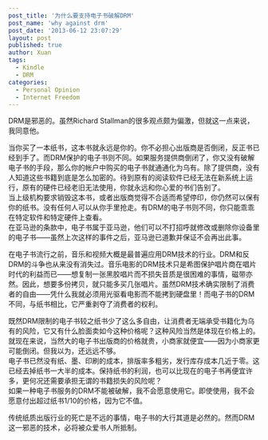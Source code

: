 ```yaml
---
post_title: '为什么要支持电子书破解DRM'
post_name: 'why against drm'
post_date: '2013-06-12 23:07:29'
layout: post
published: true
author: Xuan
tags: 
  - Kindle
  - DRM
categories:
  - Personal Opinion
  - Internet Freedom
---
```


DRM是邪恶的。虽然Richard Stallman的很多观点颇为偏激，但就这一点来说，我同意他。

当你买了一本纸书，这本书就永远是你的。你不必担心出版商是否倒闭，反正书已经到手了。而DRM保护的电子书则不同。如果服务提供商倒闭了，你又没有破解电子书的手段，那么你的帐户中购买的电子书就通通化为乌有。除了提供商，没有人知道这些书籍到底是怎么加密的。待到原有的阅读软件已经无法在新系统上运行，原有的硬件已经老旧无法使用，你就永远和你心爱的书们告别了。  
当上级机构要求销毁这本书，或者出版商觉得不合适而希望停印，你仍然可以保有你的纸书。没有任何人可以从你手里抢走。有DRM的电子书则不同，你只能乖乖在特定软件和特定硬件上查看。  
在亚马逊的条款中，电子书属于亚马逊，他们可以不打招呼就修改或删除你设备里的电子书——虽然上次这样的事件之后，亚马逊已道歉并保证不会再出此事。


在电子书流行之前，音乐和视频大概是最普遍应用DRM技术的行业。DRM和反DRM的斗争也从来没有消失过。音乐电影的DRM技术只是希图保护唱片商在唱片时代的利益而已——想复制一张黑胶唱片而不损失音质是很困难的事情，磁带亦然。因此，想要多份拷贝，就只能多买几张唱片。虽然DRM技术确实限制了消费者的自由——凭什么我就必须用光驱看电影而不能拷到硬盘里！而电子书的DRM不同，与纸书相比，它严重剥夺了消费者的权利。

既然DRM限制的电子书较之纸书少了这么多自由，让消费者无端承受书籍化为乌有的风险，它又有什么脸面卖如今这种价格呢？这种风险当然是体现在价格上的。就现在来说，当然大的电子书出版商的价格就贵，小商家就便宜——因为小商家更可能倒闭。但我以为，还远远不够。  
电子书已然没有纸、墨、印刷的成本，排版率多粗劣，发行库存成本几近于零。这已经去掉纸书一大半的成本。保持纸书的利润，也可以比现在的电子书再便宜许多，更何况还需要承担无谓的书籍损失的风险呢？  
如果一种电子书服务的DRM不能被破解，我不会愿意使用它。即使使用，我不会愿意付出超过纸书1/10的价格，因为它不值。

传统纸质出版行业的死亡是不远的事情，电子书的大行其道是必然的。然而DRM这一邪恶的技术，必将被众爱书人所抵制。
